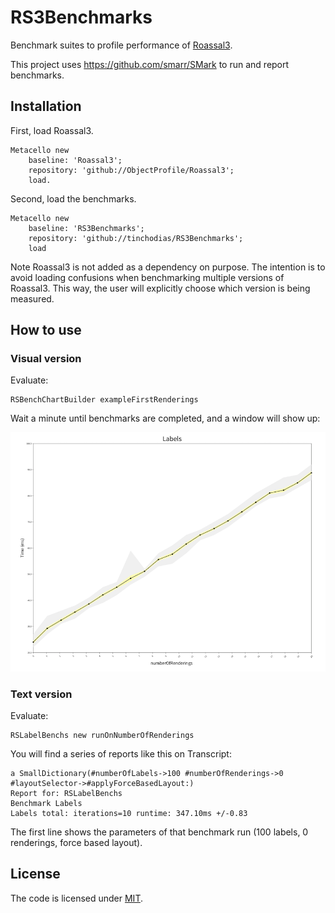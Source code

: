 # RS3Benchmarks
Benchmark suites to profile performance of [Roassal3](https://github.com/objectprofile/roassal3).

This project uses https://github.com/smarr/SMark to run and report benchmarks.

## Installation
First, load Roassal3.

```Smalltalk
Metacello new
	baseline: 'Roassal3';
	repository: 'github://ObjectProfile/Roassal3';
	load.
```

Second, load the benchmarks.
```Smalltalk
Metacello new
	baseline: 'RS3Benchmarks';
	repository: 'github://tinchodias/RS3Benchmarks';
	load
```

Note Roassal3 is not added as a dependency on purpose. The intention is to avoid loading confusions when benchmarking multiple versions of Roassal3. This way, the user will explicitly choose which version is being measured.

## How to use

### Visual version

Evaluate:

```Smalltalk
RSBenchChartBuilder exampleFirstRenderings
```

Wait a minute until benchmarks are completed, and a window will show up:

![Chart](assets/chart.png)



### Text version

Evaluate:

```Smalltalk
RSLabelBenchs new runOnNumberOfRenderings
```

You will find a series of reports like this on Transcript:

```
a SmallDictionary(#numberOfLabels->100 #numberOfRenderings->0 #layoutSelector->#applyForceBasedLayout:)
Report for: RSLabelBenchs
Benchmark Labels
Labels total: iterations=10 runtime: 347.10ms +/-0.83
```

The first line shows the parameters of that benchmark run (100 labels, 0 renderings, force based layout).

## License
The code is licensed under [MIT](LICENSE).
